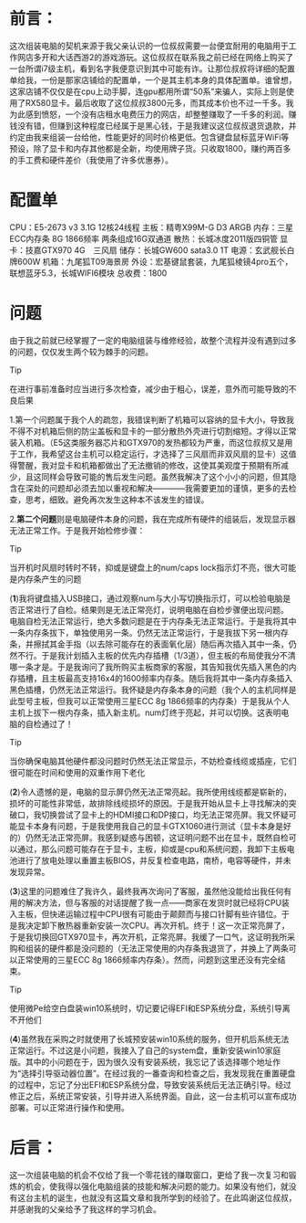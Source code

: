 # 前言：
这次组装电脑的契机来源于我父亲认识的一位叔叔需要一台便宜耐用的电脑用于工作网店多开和大话西游2的游戏游玩。这位叔叔在联系我之前已经在网络上购买了一台所谓i7级主机，看到名字我便意识到其中可能有诈。让那位叔叔将详细的配置单给我，一份是那家店铺给的配置单，一个是其主机本身的具体配置单。谁曾想，这家店铺不仅仅是在cpu上动手脚，连gpu都用所谓“50系”来骗人，实际上则是使用了RX580显卡。最后收取了这位叔叔3800元多，而其成本价也不过一千多。我为此感到愤怒，一个没有店租水电费压力的网店，却整整赚取了一千多的利润。赚钱没有错，但赚到这种程度已经属于是黑心钱，于是我建议这位叔叔退货退款，并约定由我来组装一台给他，性能更好的同时价格更低。包含键盘鼠标蓝牙WiFi等预设，除了显卡和内存其他都是全新，均使用牌子货。只收取1800，赚约两百多的手工费和硬件差价（我使用了许多优惠券）。

# 配置单
CPU：E5-2673 v3 3.1G 12核24线程
主板：精粤X99M-G D3 ARGB
内存：三星ECC内存条 8G 1866频率 两条组成16G双通道
散热：长城冰度2011版四铜管
显卡：技嘉GTX970 4G　三风扇
储存：长城GW600 sata3.0 1T
电源：玄武舰长白牌600W
机箱：九尾狐T09海景房
外设：宏基键鼠套装，九尾狐棱镜4pro五个，联想蓝牙5.3，长城WIFI6模块
总收费：1800

# 问题
由于我之前就已经掌握了一定的电脑组装与维修经验，故整个流程并没有遇到过多的问题，仅仅发生两个较为棘手的问题。

> [!TIP]
>在进行事前准备时应当进行多次检查，减少由于粗心，误差，意外而可能导致的不良后果

1.第一个问题属于我个人的疏忽，我错误判断了机箱可以容纳的显卡大小，导致我不得不对机箱后侧的防尘盖板和显卡的一部分散热外壳进行切割缩短。才得以正常装入机箱。（E5这类服务器芯片和GTX970的发热都较为严重，而这位叔叔又是用于工作，我希望这台主机可以稳定运行，才选择了三风扇而非双风扇的显卡）这值得警醒，我对显卡和机箱都做出了无法撤销的修改，这使其美观度于预期有所减少，且这同样会导致可能的售后发生问题。虽然我解决了这个小小的问题，但其隐含在深处的问题却必须去加以重视和解决————我需要更加的谨慎，更多的去检查，思考，细致。避免再次发生这种本不该发生的错误。

2.**第二个问题**则是电脑硬件本身的问题，我在完成所有硬件的组装后，发现显示器无法正常工作。于是我开始检修步骤：

> [!TIP]
>当开机时风扇时转时不转，抑或是键盘上的num/caps lock指示灯不亮，很大可能是内存条产生的问题

(**1**)我将键盘插入USB接口，通过观察num与大小写切换指示灯，可以检验电脑是否正常进行了自检。结果则是无法正常亮灯，说明电脑在自检步骤便出现问题。
电脑自检无法正常运行，绝大多数问题是在于内存条无法正常运行。于是我将其中一条内存条拔下，单独使用另一条。仍然无法正常运行，于是我拔下另一根内存条，并擦拭其金手指（以去除可能存在的表面氧化层）随后再次插入其中一条，仍然不行。于是我计划插入主板的优先内存插槽（1/3道），但主板的布局使我分不清哪一条才是。于是我询问了我所购买主板商家的客服，其告知我优先插入黑色的内存插槽，且主板最高支持16x4的1600频率内存条。随后我将其中一条内存条插入黑色插槽，仍然无法正常运行。我怀疑是内存条本身的问题（我个人的主机同样是此型号主板，但我可以正常使用三星ECC 8g 1866频率的内存条）于是我从个人主机上拔下一根内存条，插入新主机。num灯终于亮起，并可以切换。这表明电脑的自检通过了！

> [!TIP]
>当你确保电脑其他硬件都没问题时仍然无法正常显示，不妨检查线缆或插座，它们很可能在时间和使用的双重作用下老化

(**2**)令人遗憾的是，电脑的显示屏仍然无法正常亮起。我所使用线缆都是崭新的，损坏的可能性非常低，故排除线缆损坏的原因。于是我开始从显卡上寻找解决的突破口，我切换尝试了显卡上的HDMI接口和DP接口，均无法正常亮屏。我又怀疑可能显卡本身有问题，于是我使用我自己的显卡GTX1060进行测试（显卡本身是好的）仍然无法正常亮屏。我感到疑惑与困顿，这证明问题不出在显卡，既然自检可以通过，那么问题可能存在于显卡，主板，抑或是cpu和系统问题，我卸下主板电池进行了放电处理以重置主板BIOS，并反复检查电路，南桥，电容等硬件，并未发现异常。

(**3**)这里的问题难住了我许久，最终我再次询问了客服，虽然他没能给出我任何有用的解决方法，但与客服的对话提醒了我一点——商家在发货时就已经将CPU装入主板，但快递运输过程中CPU很有可能由于颠颇而与接口针脚有些许错位。于是我决定卸下散热器重新安装一次CPU。再次开机。终于！这一次正常亮屏了，于是我切换回GTX970显卡，再次开机，正常亮屏。我缓了一口气，这证明我所采购和组装的硬件都是没问题的（无法正常使用的内存条我退货了，并换上了两条可以正常使用的三星ECC 8g 1866频率内存条）。然而，问题到这里还没有完全结束。

> [!TIP]
>使用微Pe给空白盘装win10系统时，切记要记得EFI和ESP系统分盘，系统引导离不开他们

(**4**)虽然我在采购之时就使用了长城预安装win10系统的服务，但开机后系统无法正常运行。不过这是小问题，我接入了自己的system盘，重新安装win10家庭版。其中的小问题在于，因为很久没有安装系统，我忘记了该选择哪个地址作为“选择引导驱动器位置”。在经过我的一番查询和检查之后，我发现我在重置硬盘的过程中，忘记了分出EFI和ESP系统分盘，导致安装系统后无法正确引导。经过修正之后，系统正常安装，引导并进入系统界面。自此，这一台主机可以宣布成功部署。可以正常进行操作和使用。

# 后言：
这一次组装电脑的机会不仅给了我一个零花钱的赚取窗口，更给了我一次复习和锻炼的机会，使我得以强化电脑组装的技能和解决问题的能力。如果没有他们，就没有这台主机的诞生，也就没有这篇文章和我所学到的经验了。在此鸣谢这位叔叔，并感谢我的父亲给予了我这样的学习机会。